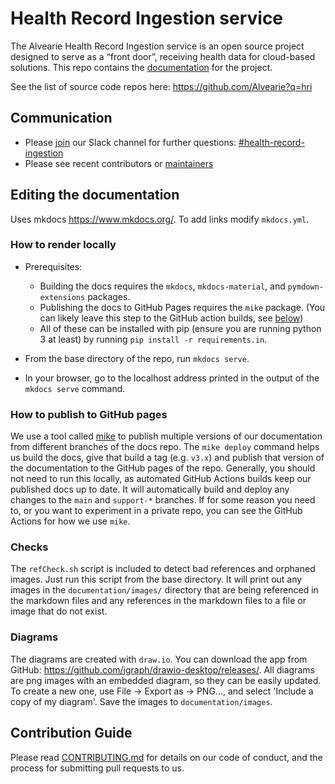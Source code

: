 # Health Record Ingestion service
The Alvearie Health Record Ingestion service is an open source project designed to serve as a “front door”, receiving health data for cloud-based solutions. This repo contains the [documentation](https://alvearie.github.io/HRI/) for the project.

See the list of source code repos here: https://github.com/Alvearie?q=hri

## Communication
* Please [join](https://alvearie.io/contributions/requestSlackAccess) our Slack channel for further questions: [#health-record-ingestion](https://alvearie.slack.com/archives/C01GM43LFJ6)
* Please see recent contributors or [maintainers](MAINTAINERS.md)

## Editing the documentation
Uses mkdocs https://www.mkdocs.org/. To add links modify `mkdocs.yml`.

### How to render locally
* Prerequisites:
  * Building the docs requires the `mkdocs`, `mkdocs-material`, and `pymdown-extensions` packages.
  * Publishing the docs to GitHub Pages requires the `mike` package. (You can likely leave this step to the GitHub action builds, see [below](#how-to-publish-to-github-pages))
  * All of these can be installed with pip (ensure you are running python 3 at least) by running `pip install -r requirements.in`.

* From the base directory of the repo, run `mkdocs serve`.
* In your browser, go to the localhost address printed in the output of the `mkdocs serve` command.

### How to publish to GitHub pages
We use a tool called [mike](https://github.com/jimporter/mike) to publish multiple versions of our documentation from different branches of the docs repo. The `mike deploy` command helps us build the docs, give that build a tag (e.g. `v3.x`) and publish that version of the documentation to the GitHub pages of the repo. Generally, you should not need to run this locally, as automated GitHub Actions builds keep our published docs up to date. It will automatically build and deploy any changes to the `main` and `support-*` branches. If for some reason you need to, or you want to experiment in a private repo, you can see the GitHub Actions for how we use `mike`.

### Checks
The `refCheck.sh` script is included to detect bad references and orphaned images. Just run this script from the base directory. It will print out any images in the `documentation/images/` directory that are being referenced in the markdown files and any references in the markdown files to a file or image that do not exist.

### Diagrams
The diagrams are created with `draw.io`. You can download the app from GitHub: https://github.com/jgraph/drawio-desktop/releases/. All diagrams are png images with an embedded diagram, so they can be easily updated. To create a new one, use File -> Export as -> PNG..., and select 'Include a copy of my diagram'. Save the images to `documentation/images`.

## Contribution Guide
Please read [CONTRIBUTING.md](CONTRIBUTING.md) for details on our code of conduct, and the process for submitting pull requests to us.
